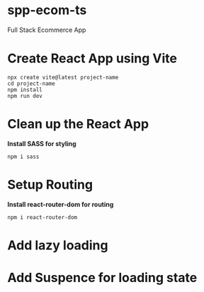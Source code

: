 # spp-ecom-ts
Full Stack Ecommerce App

# Create React App using Vite
```
npx create vite@latest project-name
cd project-name
npm install
npm run dev
```

# Clean up the React App

**Install SASS for styling**
```
npm i sass
```

# Setup Routing

**Install react-router-dom for routing**
```
npm i react-router-dom
```

# Add lazy loading
# Add Suspence for loading state